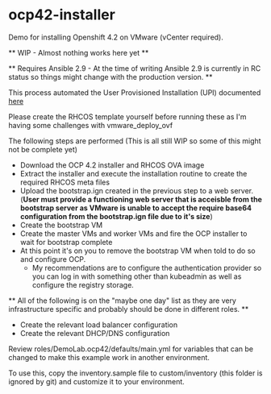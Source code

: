 # ocp42-installer
Demo for installing Openshift 4.2 on VMware (vCenter required).

** WIP - Almost nothing works here yet **

** Requires Ansible 2.9 - At the time of writing Ansible 2.9 is currently in RC status so things might change with the production version. **

This process automated the User Provisioned Installation (UPI) documented [here](https://docs.openshift.com/container-platform/4.2/installing/installing_vsphere/installing-vsphere.html#installation-dns-user-infra_installing-vsphere)

Please create the RHCOS template yourself before running these as I'm having some challenges with vmware_deploy_ovf

The following steps are performed (This is all still WIP so some of this might not be complete yet)
- Download the OCP 4.2 installer and RHCOS OVA image
- Extract the installer and execute the installation routine to create the required RHCOS meta files
- Upload the bootstrap.ign created in the previous step to a web server. (**User must provide a functioning web server that is acceisble from the bootstrap server as VMware is unable to accept the require base64 configuration from the bootstrap.ign file due to it's size**)
- Create the bootstrap VM
- Create the master VMs and worker VMs and fire the OCP installer to wait for bootstrap complete
- At this point it's on you to remove the bootstrap VM when told to do so and configure OCP.
  - My recommendations are to configure the authentication provider so you can log in with something other than kubeadmin as well as configure the registry storage.

** All of the following is on the "maybe one day" list as they are very infrastructure specific and probably should be done in different roles. **

- Create the relevant load balancer configuration
- Create the relevant DHCP/DNS configuration

Review roles/DemoLab.ocp42/defaults/main.yml for variables that can be changed to make this example work in another environment.

To use this, copy the inventory.sample file to custom/inventory (this folder is ignored by git) and customize it to your environment.
